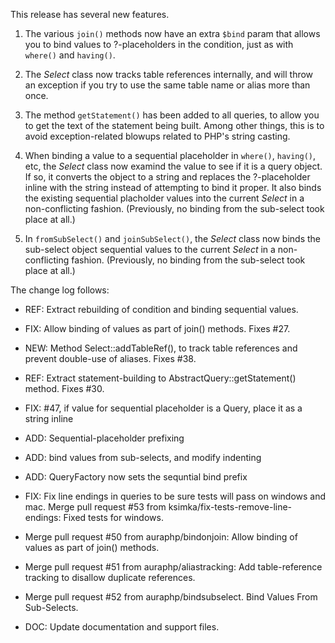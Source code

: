 This release has several new features.

1. The various `join()` methods now have an extra `$bind` param that allows you to bind values to ?-placeholders in the condition, just as with `where()` and `having()`.

2. The _Select_ class now tracks table references internally, and will throw an exception if you try to use the same table name or alias more than once.

3. The method `getStatement()` has been added to all queries, to allow you to get the text of the statement being built. Among other things, this is to avoid exception-related blowups related to PHP's string casting.

4. When binding a value to a sequential placeholder in `where()`, `having()`, etc, the _Select_ class now examind the value to see if it is a query object. If so, it converts the object to a string and replaces the ?-placeholder inline with the string instead of attempting to bind it proper. It also binds the existing sequential placholder values into the current _Select_ in a non-conflicting fashion. (Previously, no binding from the sub-select took place at all.)

5. In `fromSubSelect()` and `joinSubSelect()`, the _Select_ class now binds the sub-select object sequential values to the current _Select_ in a non-conflicting fashion.  (Previously, no binding from the sub-select took place at all.)

The change log follows:

- REF: Extract rebuilding of condition and binding sequential values.

- FIX: Allow binding of values as part of join() methods. Fixes #27.

- NEW: Method Select::addTableRef(), to track table references and prevent double-use of aliases. Fixes #38.

- REF: Extract statement-building to AbstractQuery::getStatement() method. Fixes #30.

- FIX: #47, if value for sequential placeholder is a Query, place it as a string inline

- ADD: Sequential-placeholder prefixing

- ADD: bind values from sub-selects, and modify indenting

- ADD: QueryFactory now sets the sequntial bind prefix

- FIX: Fix line endings in queries to be sure tests will pass on windows and mac. Merge pull request #53 from ksimka/fix-tests-remove-line-endings: Fixed tests for windows.

- Merge pull request #50 from auraphp/bindonjoin: Allow binding of values as part of join() methods.

- Merge pull request #51 from auraphp/aliastracking: Add table-reference tracking to disallow duplicate references.

- Merge pull request #52 from auraphp/bindsubselect. Bind Values From Sub-Selects.

- DOC: Update documentation and support files.

